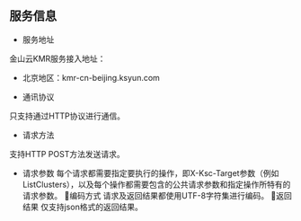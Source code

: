 ## 服务信息

* 服务地址
 
金山云KMR服务接入地址：

  * 北京地区：kmr-cn-beijing.ksyun.com 

* 通讯协议

只支持通过HTTP协议进行通信。

* 请求方法

支持HTTP POST方法发送请求。

* 请求参数
每个请求都需要指定要执行的操作，即X-Ksc-Target参数（例如ListClusters），以及每个操作都需要包含的公共请求参数和指定操作所特有的请求参数。
编码方式
请求及返回结果都使用UTF-8字符集进行编码。
返回结果
仅支持json格式的返回结果。